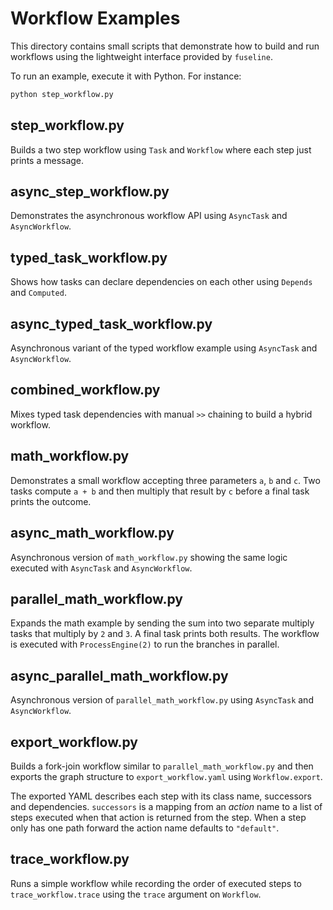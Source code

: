# Workflow Examples

This directory contains small scripts that demonstrate how to build and run
workflows using the lightweight interface provided by ``fuseline``.

To run an example, execute it with Python. For instance:

```bash
python step_workflow.py
```

## step_workflow.py

Builds a two step workflow using ``Task`` and ``Workflow`` where each step just
prints a message.

## async_step_workflow.py

Demonstrates the asynchronous workflow API using ``AsyncTask`` and ``AsyncWorkflow``.

## typed_task_workflow.py

Shows how tasks can declare dependencies on each other using ``Depends`` and ``Computed``.

## async_typed_task_workflow.py

Asynchronous variant of the typed workflow example using ``AsyncTask`` and ``AsyncWorkflow``.

## combined_workflow.py

Mixes typed task dependencies with manual ``>>`` chaining to build a hybrid workflow.

## math_workflow.py

Demonstrates a small workflow accepting three parameters ``a``, ``b`` and ``c``. Two
tasks compute ``a + b`` and then multiply that result by ``c`` before a final task
prints the outcome.

## async_math_workflow.py

Asynchronous version of ``math_workflow.py`` showing the same logic executed with
``AsyncTask`` and ``AsyncWorkflow``.


## parallel_math_workflow.py

Expands the math example by sending the sum into two separate multiply tasks
that multiply by ``2`` and ``3``. A final task prints both results. The
workflow is executed with ``ProcessEngine(2)`` to run the branches in parallel.

## async_parallel_math_workflow.py

Asynchronous version of ``parallel_math_workflow.py`` using ``AsyncTask`` and
``AsyncWorkflow``.

## export_workflow.py

Builds a fork-join workflow similar to ``parallel_math_workflow.py`` and then
exports the graph structure to ``export_workflow.yaml`` using
``Workflow.export``.

The exported YAML describes each step with its class name, successors and
dependencies.  ``successors`` is a mapping from an *action* name to a list of
steps executed when that action is returned from the step.  When a step only
has one path forward the action name defaults to ``"default"``.

## trace_workflow.py

Runs a simple workflow while recording the order of executed steps to
``trace_workflow.trace`` using the ``trace`` argument on ``Workflow``.
